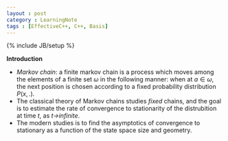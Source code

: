 ```yaml
---
layout : post
category : LearningNote
tags : [EffectiveC++, C++, Basis]
---
```

{% include JB/setup %}

**Introduction**

- *Markov chain*: a finite markov chain is a process which moves among the elements of a finite set $\omega$ in the following manner: when at $a \in \omega$, the next position is chosen according to a fixed probability distribution $P(x,.)$.
- The classical theory of Markov chains studies *fixed* chains, and the goal is to estimate the rate of convergence to stationarity of the distrubition at time *t*, as *t->infinite*.
- The modern studies is to find the asymptotics of convergence to stationary as a function of the state space size and geometry.